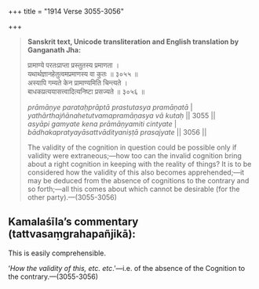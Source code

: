 +++
title = "1914 Verse 3055-3056"

+++
> **Sanskrit text, Unicode transliteration and English translation by Ganganath Jha:** 
>
> प्रामाण्ये परतःप्राप्ता प्रस्तुतस्य प्रमाणता ।  
> यथार्थज्ञानहेतुत्वमप्रमाणस्य वा कुतः ॥ ३०५५ ॥  
> अस्यापि गम्यते केन प्रामाण्यमिति चिन्त्यते ।  
> बाधकप्रत्ययासत्त्वादित्यनिष्टा प्रसज्यते ॥ ३०५६ ॥ 
>
> *prāmāṇye parataḥprāptā prastutasya pramāṇatā* \|  
> *yathārthajñānahetutvamapramāṇasya vā kutaḥ* \|\| 3055 \|\|  
> *asyāpi gamyate kena prāmāṇyamiti cintyate* \|  
> *bādhakapratyayāsattvādityaniṣṭā prasajyate* \|\| 3056 \|\| 
>
> The validity of the cognition in question could be possible only if validity were extraneous;—how too can the invalid cognition bring about a right cognition in keeping with the reality of things? It is to be considered how the validity of this also becomes apprehended;—it may be deduced from the absence of cognitions to the contrary and so forth;—all this comes about which cannot be desirable (for the other party).—(3055-3056)



## Kamalaśīla’s commentary (tattvasaṃgrahapañjikā):

This is easily comprehensible.

‘*How the validity of this, etc. etc*.’—i.e. of the absence of the Cognition to the contrary.—(3055-3056)


